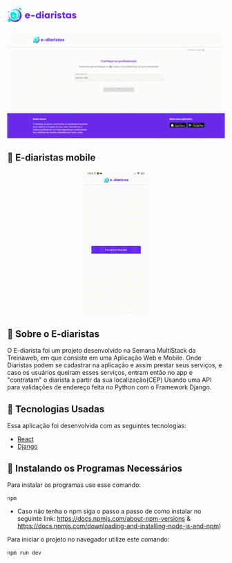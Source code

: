   # <img src="ediaristas/public/img/logos/logo.svg" alt="Ediaristas logo" width="160px"/>

  <center> <img src="github/ediaristas.gif" alt="E-diaristas gif" width="560px"/> </center>

  ## 📱 E-diaristas mobile
  <center> <img src="github/ediaristas-mobile.gif" alt="E-diaristas Mobile gif" width="150px"/> </center>

  ## 📒 Sobre o E-diaristas
  O E-diarista foi um projeto desenvolvido na Semana MultiStack da Treinaweb, em que consiste em uma Aplicação Web e Mobile.
  Onde Diaristas podem se cadastrar na aplicação e assim prestar seus serviços, e caso os usuários queiram esses serviços,
  entram então no app e "contratam" o diarista a partir da sua localização(CEP)
  Usando uma API para validações de endereço feita no Python com o Framework Django.
  
  ## 🌟 Tecnologias Usadas
  Essa aplicação foi desenvolvida com as seguintes tecnologias:
  
  - [React](https://reactjs.org/)
  - [Django](https://www.djangoproject.com/)

  ## 💾 Instalando os Programas Necessários
  Para instalar os programas use esse comando:
  ```
  npm
  ```
  - Caso não tenha o npm siga o passo a passo de como instalar no seguinte link: https://docs.npmjs.com/about-npm-versions & https://docs.npmjs.com/downloading-and-installing-node-js-and-npm)

  Para iniciar o projeto no navegador utilize este comando:
  ```
  npm run dev
  ```
